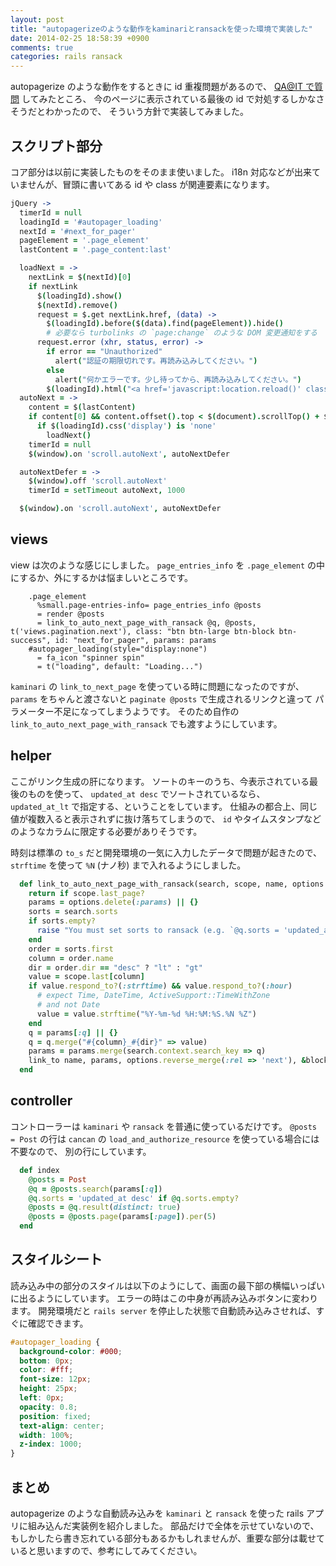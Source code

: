 ```yaml
---
layout: post
title: "autopagerizeのような動作をkaminariとransackを使った環境で実装した"
date: 2014-02-25 18:58:39 +0900
comments: true
categories: rails ransack
---
```

autopagerize のような動作をするときに id 重複問題があるので、
[QA@IT で質問](http://qa.atmarkit.co.jp/q/3513)
してみたところ、
今のページに表示されている最後の id で対処するしかなさそうだとわかったので、
そういう方針で実装してみました。

<!--more-->

## スクリプト部分

コア部分は以前に実装したものをそのまま使いました。
i18n 対応などが出来ていませんが、冒頭に書いてある id や class が関連要素になります。

```coffeescript app/assets/javascripts/autonext.js.coffee
jQuery ->
  timerId = null
  loadingId = '#autopager_loading'
  nextId = '#next_for_pager'
  pageElement = '.page_element'
  lastContent = '.page_content:last'

  loadNext = ->
    nextLink = $(nextId)[0]
    if nextLink
      $(loadingId).show()
      $(nextId).remove()
      request = $.get nextLink.href, (data) ->
        $(loadingId).before($(data).find(pageElement)).hide()
        # 必要なら turbolinks の `page:change` のような DOM 変更通知をする
      request.error (xhr, status, error) ->
        if error == "Unauthorized"
          alert("認証の期限切れです。再読み込みしてください。")
        else
          alert("何かエラーです。少し待ってから、再読み込みしてください。")
        $(loadingId).html("<a href='javascript:location.reload()' class='btn btn-block btn-primary'>再読み込み</a>")
  autoNext = ->
    content = $(lastContent)
    if content[0] && content.offset().top < $(document).scrollTop() + $(window).height()
      if $(loadingId).css('display') is 'none'
        loadNext()
    timerId = null
    $(window).on 'scroll.autoNext', autoNextDefer

  autoNextDefer = ->
    $(window).off 'scroll.autoNext'
    timerId = setTimeout autoNext, 1000

  $(window).on 'scroll.autoNext', autoNextDefer
```

## views

view は次のような感じにしました。
`page_entries_info` を `.page_element` の中にするか、外にするかは悩ましいところです。

```haml app/views/posts/index.html.haml
    .page_element
      %small.page-entries-info= page_entries_info @posts
      = render @posts
      = link_to_auto_next_page_with_ransack @q, @posts, t('views.pagination.next'), class: "btn btn-large btn-block btn-success", id: "next_for_pager", params: params
    #autopager_loading(style="display:none")
      = fa_icon "spinner spin"
      = t("loading", default: "Loading...")
```

`kaminari` の `link_to_next_page` を使っている時に問題になったのですが、
`params` をちゃんと渡さないと `paginate @posts` で生成されるリンクと違って
パラメーター不足になってしまうようです。
そのため自作の `link_to_auto_next_page_with_ransack` でも渡すようにしています。

## helper

ここがリンク生成の肝になります。
ソートのキーのうち、今表示されている最後のものを使って、
`updated_at desc` でソートされているなら、
`updated_at_lt` で指定する、ということをしています。
仕組みの都合上、同じ値が複数入ると表示されずに抜け落ちてしまうので、
`id` やタイムスタンプなどのようなカラムに限定する必要がありそうです。

時刻は標準の `to_s` だと開発環境の一気に入力したデータで問題が起きたので、
`strftime` を使って `%N` (ナノ秒) まで入れるようにしました。

```ruby app/helpers/link_to_helper.rb
  def link_to_auto_next_page_with_ransack(search, scope, name, options = {}, &block)
    return if scope.last_page?
    params = options.delete(:params) || {}
    sorts = search.sorts
    if sorts.empty?
      raise "You must set sorts to ransack (e.g. `@q.sorts = 'updated_at desc' if @q.sorts.empty?`)"
    end
    order = sorts.first
    column = order.name
    dir = order.dir == "desc" ? "lt" : "gt"
    value = scope.last[column]
    if value.respond_to?(:strftime) && value.respond_to?(:hour)
      # expect Time, DateTime, ActiveSupport::TimeWithZone
      # and not Date
      value = value.strftime("%Y-%m-%d %H:%M:%S.%N %Z")
    end
    q = params[:q] || {}
    q = q.merge("#{column}_#{dir}" => value)
    params = params.merge(search.context.search_key => q)
    link_to name, params, options.reverse_merge(:rel => 'next'), &block
  end
```

## controller

コントローラーは `kaminari` や `ransack` を普通に使っているだけです。
`@posts = Post` の行は `cancan` の `load_and_authorize_resource` を使っている場合には不要なので、
別の行にしています。

```ruby app/controllers/posts_controller.rb
  def index
    @posts = Post
    @q = @posts.search(params[:q])
    @q.sorts = 'updated_at desc' if @q.sorts.empty?
    @posts = @q.result(distinct: true)
    @posts = @posts.page(params[:page]).per(5)
  end
```

## スタイルシート

読み込み中の部分のスタイルは以下のようにして、画面の最下部の横幅いっぱいに出るようにしています。
エラーの時はこの中身が再読み込みボタンに変わります。
開発環境だと `rails server` を停止した状態で自動読み込みさせれば、すぐに確認できます。

```css app/assets/stylesheets/application.css.scss
#autopager_loading {
  background-color: #000;
  bottom: 0px;
  color: #fff;
  font-size: 12px;
  height: 25px;
  left: 0px;
  opacity: 0.8;
  position: fixed;
  text-align: center;
  width: 100%;
  z-index: 1000;
}
```

## まとめ

autopagerize のような自動読み込みを `kaminari` と `ransack` を使った rails アプリに組み込んだ実装例を紹介しました。
部品だけで全体を示せていないので、もしかしたら書き忘れている部分もあるかもしれませんが、重要な部分は載せていると思いますので、参考にしてみてください。

